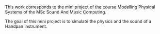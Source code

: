 This work corresponds to the mini project of the course Modelling Physical Systems of the MSc Sound And Music Computing. 

The goal of this mini project is to simulate the physics and the sound of a Handpan instrument.
